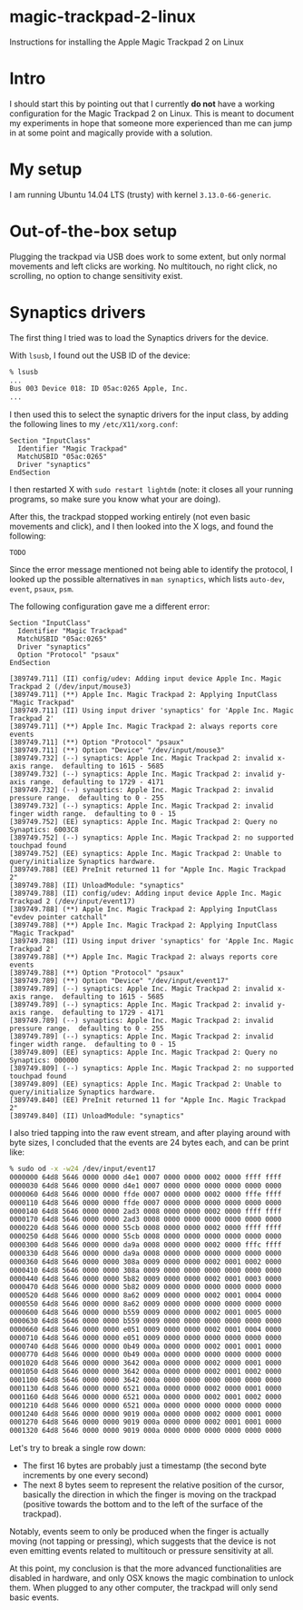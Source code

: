 # magic-trackpad-2-linux
Instructions for installing the Apple Magic Trackpad 2 on Linux

# Intro

I should start this by pointing out that I currently **do not** have a working configuration for the Magic Trackpad 2 on Linux. This is meant to document my experiments in hope that someone more experienced than me can jump in at some point and magically provide with a solution.

# My setup

I am running Ubuntu 14.04 LTS (trusty) with kernel `3.13.0-66-generic`.

# Out-of-the-box setup

Plugging the trackpad via USB does work to some extent, but only normal movements and left clicks are working. No multitouch, no right click, no scrolling, no option to change sensitivity exist.

# Synaptics drivers

The first thing I tried was to load the Synaptics drivers for the device.

With `lsusb`, I found out the USB ID of the device:

```bash
% lsusb
...
Bus 003 Device 018: ID 05ac:0265 Apple, Inc. 
...
```

I then used this to select the synaptic drivers for the input class, by adding the following lines to my `/etc/X11/xorg.conf`:

```
Section "InputClass"
  Identifier "Magic Trackpad"
  MatchUSBID "05ac:0265"
  Driver "synaptics"
EndSection
```

I then restarted X with `sudo restart lightdm` (note: it closes all your running programs, so make sure you know what your are doing).

After this, the trackpad stopped working entirely (not even basic movements and click), and I then looked into the X logs, and found the following:

```
TODO
```

Since the error message mentioned not being able to identify the protocol, I looked up the possible alternatives in `man synaptics`, which lists `auto-dev`, `event`, `psaux`, `psm`.

The following configuration gave me a different error:

```
Section "InputClass"
  Identifier "Magic Trackpad"
  MatchUSBID "05ac:0265"
  Driver "synaptics"
  Option "Protocol" "psaux"
EndSection
```

```
[389749.711] (II) config/udev: Adding input device Apple Inc. Magic Trackpad 2 (/dev/input/mouse3)
[389749.711] (**) Apple Inc. Magic Trackpad 2: Applying InputClass "Magic Trackpad"
[389749.711] (II) Using input driver 'synaptics' for 'Apple Inc. Magic Trackpad 2'
[389749.711] (**) Apple Inc. Magic Trackpad 2: always reports core events
[389749.711] (**) Option "Protocol" "psaux"
[389749.711] (**) Option "Device" "/dev/input/mouse3"
[389749.732] (--) synaptics: Apple Inc. Magic Trackpad 2: invalid x-axis range.  defaulting to 1615 - 5685
[389749.732] (--) synaptics: Apple Inc. Magic Trackpad 2: invalid y-axis range.  defaulting to 1729 - 4171
[389749.732] (--) synaptics: Apple Inc. Magic Trackpad 2: invalid pressure range.  defaulting to 0 - 255
[389749.732] (--) synaptics: Apple Inc. Magic Trackpad 2: invalid finger width range.  defaulting to 0 - 15
[389749.752] (EE) synaptics: Apple Inc. Magic Trackpad 2: Query no Synaptics: 6003C8
[389749.752] (--) synaptics: Apple Inc. Magic Trackpad 2: no supported touchpad found
[389749.752] (EE) synaptics: Apple Inc. Magic Trackpad 2: Unable to query/initialize Synaptics hardware.
[389749.788] (EE) PreInit returned 11 for "Apple Inc. Magic Trackpad 2"
[389749.788] (II) UnloadModule: "synaptics"
[389749.788] (II) config/udev: Adding input device Apple Inc. Magic Trackpad 2 (/dev/input/event17)
[389749.788] (**) Apple Inc. Magic Trackpad 2: Applying InputClass "evdev pointer catchall"
[389749.788] (**) Apple Inc. Magic Trackpad 2: Applying InputClass "Magic Trackpad"
[389749.788] (II) Using input driver 'synaptics' for 'Apple Inc. Magic Trackpad 2'
[389749.788] (**) Apple Inc. Magic Trackpad 2: always reports core events
[389749.788] (**) Option "Protocol" "psaux"
[389749.789] (**) Option "Device" "/dev/input/event17"
[389749.789] (--) synaptics: Apple Inc. Magic Trackpad 2: invalid x-axis range.  defaulting to 1615 - 5685
[389749.789] (--) synaptics: Apple Inc. Magic Trackpad 2: invalid y-axis range.  defaulting to 1729 - 4171
[389749.789] (--) synaptics: Apple Inc. Magic Trackpad 2: invalid pressure range.  defaulting to 0 - 255
[389749.789] (--) synaptics: Apple Inc. Magic Trackpad 2: invalid finger width range.  defaulting to 0 - 15
[389749.809] (EE) synaptics: Apple Inc. Magic Trackpad 2: Query no Synaptics: 000000
[389749.809] (--) synaptics: Apple Inc. Magic Trackpad 2: no supported touchpad found
[389749.809] (EE) synaptics: Apple Inc. Magic Trackpad 2: Unable to query/initialize Synaptics hardware.
[389749.840] (EE) PreInit returned 11 for "Apple Inc. Magic Trackpad 2"
[389749.840] (II) UnloadModule: "synaptics"
```

I also tried tapping into the raw event stream, and after playing around with byte sizes, I concluded that the events are 24 bytes each, and can be print like:

```bash
% sudo od -x -w24 /dev/input/event17
0000000 64d8 5646 0000 0000 d4e1 0007 0000 0000 0002 0000 ffff ffff
0000030 64d8 5646 0000 0000 d4e1 0007 0000 0000 0000 0000 0000 0000
0000060 64d8 5646 0000 0000 ffde 0007 0000 0000 0002 0000 fffe ffff
0000110 64d8 5646 0000 0000 ffde 0007 0000 0000 0000 0000 0000 0000
0000140 64d8 5646 0000 0000 2ad3 0008 0000 0000 0002 0000 ffff ffff
0000170 64d8 5646 0000 0000 2ad3 0008 0000 0000 0000 0000 0000 0000
0000220 64d8 5646 0000 0000 55cb 0008 0000 0000 0002 0000 ffff ffff
0000250 64d8 5646 0000 0000 55cb 0008 0000 0000 0000 0000 0000 0000
0000300 64d8 5646 0000 0000 da9a 0008 0000 0000 0002 0000 fffc ffff
0000330 64d8 5646 0000 0000 da9a 0008 0000 0000 0000 0000 0000 0000
0000360 64d8 5646 0000 0000 308a 0009 0000 0000 0002 0001 0002 0000
0000410 64d8 5646 0000 0000 308a 0009 0000 0000 0000 0000 0000 0000
0000440 64d8 5646 0000 0000 5b82 0009 0000 0000 0002 0001 0003 0000
0000470 64d8 5646 0000 0000 5b82 0009 0000 0000 0000 0000 0000 0000
0000520 64d8 5646 0000 0000 8a62 0009 0000 0000 0002 0001 0004 0000
0000550 64d8 5646 0000 0000 8a62 0009 0000 0000 0000 0000 0000 0000
0000600 64d8 5646 0000 0000 b559 0009 0000 0000 0002 0001 0005 0000
0000630 64d8 5646 0000 0000 b559 0009 0000 0000 0000 0000 0000 0000
0000660 64d8 5646 0000 0000 e051 0009 0000 0000 0002 0001 0004 0000
0000710 64d8 5646 0000 0000 e051 0009 0000 0000 0000 0000 0000 0000
0000740 64d8 5646 0000 0000 0b49 000a 0000 0000 0002 0001 0001 0000
0000770 64d8 5646 0000 0000 0b49 000a 0000 0000 0000 0000 0000 0000
0001020 64d8 5646 0000 0000 3642 000a 0000 0000 0002 0000 0001 0000
0001050 64d8 5646 0000 0000 3642 000a 0000 0000 0002 0001 0002 0000
0001100 64d8 5646 0000 0000 3642 000a 0000 0000 0000 0000 0000 0000
0001130 64d8 5646 0000 0000 6521 000a 0000 0000 0002 0000 0001 0000
0001160 64d8 5646 0000 0000 6521 000a 0000 0000 0002 0001 0002 0000
0001210 64d8 5646 0000 0000 6521 000a 0000 0000 0000 0000 0000 0000
0001240 64d8 5646 0000 0000 9019 000a 0000 0000 0002 0000 0001 0000
0001270 64d8 5646 0000 0000 9019 000a 0000 0000 0002 0001 0001 0000
0001320 64d8 5646 0000 0000 9019 000a 0000 0000 0000 0000 0000 0000
```

Let's try to break a single row down:
 - The first 16 bytes are probably just a timestamp (the second byte increments by one every second)
 - The next 8 bytes seem to represent the relative position of the cursor, basically the direction in which the finger is moving on the trackpad (positive towards the bottom and to the left of the surface of the trackpad).

Notably, events seem to only be produced when the finger is actually moving (not tapping or pressing), which suggests that the device is not even emitting events related to multitouch or pressure sensitivity at all.

At this point, my conclusion is that the more advanced functionalities are disabled in hardware, and only OSX knows the magic combination to unlock them. When plugged to any other computer, the trackpad will only send basic events.
